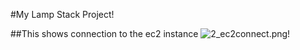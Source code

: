 #My Lamp Stack Project!

##This shows connection to the ec2 instance
![2_ec2connect.png!](./img.2_ec2connect.png)

